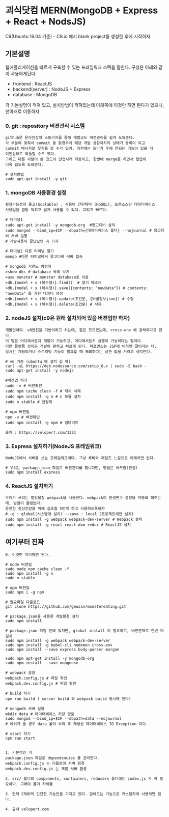 # 괴식닷컴 MERN(MongoDB + Express + React + NodsJS)
C9(Ubuntu 16.04 기준) - C9.io 에서 blank project를 생성한 후에 시작하자

## 기본설명
웹애플리케이션을 빠르게 구축할 수 있는 프레임워크 스택을 말한다.  구성은 아래와 같이 사용하게된다.
- frontend : ReactJS
- backend(server) : NodeJS + Express
- database : MongoDB

각 기본설명이 적혀 있고, 설치방법이 적혀있는데 아래쪽에 이것만 하면 된다가 있으니, 맨아래로 이동하자


### 0. git : repository 버젼관리 시스템
    github은 온라인상의 스토리지를 통해 개발코드 버젼관리를 쉽게 도와준다. 
    각 부분에 맞춰서 commit 을 할경우에 해당 개발 상황까지의 상태가 등록이 되고
    commit 메시지로 찾기를 할 수가 있어, 이전에는 되다가 후에 안되는 기능이 있을 때
    이전상태로 되돌릴 수도 있다. 
    그리고 다른 사람이 쓴 코드와 안겹치게 작동하고, 한번에 merge를 하면서 협업이
    더욱 쉽도록 도와준다.
    
    # 설치방법
    sudo apt-get install -y git
    
### 1. mongoDB 사용환경 설정
    확장가능성이 좋고(Scalable) , 사용이 간단하며 (NoSQL), 오픈소스인 데이터베이스
    사용법을 금방 익히고 쉽게 사용할 수 있다. 그리고 빠르다.
    
    # 터미널1
    sudo apt-get install -y mongodb-org  #몽고디비 설치
    sudo mongod --bind_ip=$IP --dbpath={데이터베이스 폴더} --nojournal # 몽고디비 서버 실행
    # 개발사용이 끝났으면 꼭 끄자
    
    # 터미널2 다른 터미널 열기
    mongo #다른 터미널에서 몽고디비 서버 접속
    
    # mongodb 커맨드 명령어
    >show dbs # database 목록 보기
    >use monster # monster database로 이동
    >db.{model + s (복수형)}.find()  # 찾기 메소드
    >db.{model + s (복수형)}.save({contents: "newData"}) # contents: "newData" 를 가진 데이터 생성
    >db.{model + s (복수형)}.update(조건문, {바꿀정보json}) # 수정
    >db.{model + s (복수형)}.delete(조건문) # 삭제
    
    
    
### 2. nodeJS 설치(c9은 원래 설치되어 있음 버젼업만 하자)
    개발언어다. v8엔진을 기반이라고 하는데, 잘은 모르겠는데, cross-env 에 강력하다고 한다.
    이 말은 어디에서든지 개발이 가능하고, 어디에서든지 실행이 가능하다는 말이다.
    어떤 플랫폼 상이든 개발이 편하고 빠르게 된다. 퍼포먼스는 JSP에 비하면 떨어지는 데,
    실시간 채팅이거나 스트리밍 기능이 필요할 때 제외하고는 상관 없을 거라고 생각한다.
    
    # v6 기준 (ubuntu 에 설치 할 때)
    curl -sL https://deb.nodesource.com/setup_6.x | sudo -E bash -
    sudo apt-get install -y nodejs
    
    #버젼업 하기
    node -v # 버젼확인
    sudo npm cache clean -f # 캐시 삭제
    sudo npm install -g n # n 모듈 설치
    sudo n stable # 안정화
    
    # npm 버젼업
    npm -v # 버젼확인
    sudo npm install -g npm # 업데이트
    
    출처 : https://velopert.com/1351
    
    
### 3. Express 설치하기(NodeJS 프레임워크)
    NodeJS에서 서버를 쓰는 프레임워크이다. 그냥 루비와 레일즈 느낌으로 이해하면 된다.
    
    # 우리는 package.json 파일로 버젼관리를 합니다만, 방법은 써드림(친절)
    sudo npm install express
    

### 4. ReactJS 설치하기
    우리가 쓰려는 발암물질 webpack을 사용한다. webpack이 환경변수 설정을 자동화 해주는데, 발암이 틀림없다.
    온전한 정신건강을 위해 심호흡 5번씩 하고 사용하도록하자
    # -g : global(시스템에 설치) --save : local (프로젝트에만 설치)
    sudo npm install -g webpack webpack-dev-server # Webpack 설치
    sudo npm install -g react react-dom redux # ReactJS 설치 
    
    

## 여기부터 진짜
    0. 이것만 따라하면 된다.
    
    # node 버젼업
    sudo node npm cache clean -f
    sudo npm install -g n
    sudo n stable
    
    # npm 버젼업
    sudo npm i -g npm
    
    # 필요파일 다운로드
    git clone https://github.com/geusan/monstereating.git
    
    # package.json을 사용한 개발환경 설치
    sudo npm install
    
    # package.json 파일 안에 있지만, global install 이 필요하고, 버젼문제로 한번 더 설치
    sudo npm install -g webpack webpack-dev-server
    sudo npm install -g babel-cli nodemon cross-env
    sudo npm install --save express body-parser morgan
    
    sudo npm apt-get install -y mongodb-org
    sudo npm install --save mongoose
    
    # webpack 설정
    webpack.config.js # 파일 확인
    webpack.dev.config.js # 파일 확인
    
    # build 하기
    npm run build ( server build 와 webpack build 동시에 된다)
    
    # mongodb 서버 실행
    mkdir data # 데이터베이스 저장 경로
    sudo mongod --bind_ip=$IP --dbpath=data --nojournal 
    # 에러가 뜰 경우 data 폴더 삭제 후 재생성 데이터베이스 IO Exception 이다.
    
    # start 하기
    npm run start 
    
    
    1. 기본적인 거
    package.json 파일로 dependencies 를 관리한다.
    webpack.config.js 는 디플로이 서버 환경
    webpack.dev.config.js 는 개발 서버 환경
    
    2. src/ 폴더의 components, containers, reducers 폴더에는 index.js 가 꼭 필요하다. 그래야 폴더 자체를 
    
    3. 현재 CRUD의 간단한 기능만을 가지고 있다. 맘에드는 기능으로 커스텀하여 사용하면 된다.
    
    4. 출처 velopert.com
    